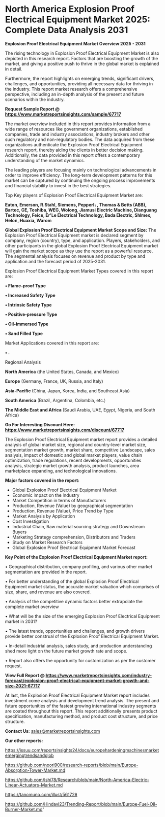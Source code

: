 # North America Explosion Proof Electrical Equipment Market 2025: Complete Data Analysis 2031

<Strong> Explosion Proof Electrical Equipment Market Overview 2025 - 2031</strong>

The rising technology in Explosion Proof Electrical Equipment Market is also depicted in this research report. Factors that are boosting the growth of the market, and giving a positive push to thrive in the global market is explained in detail.

Furthermore, the report highlights on emerging trends, significant drivers, challenges, and opportunities, providing all necessary data for thriving in the industry. This report market research offers a comprehensive perspective, including an in-depth analysis of the present and future scenarios within the industry.

<strong>Request Sample Report @ <a href=https://www.marketreportsinsights.com/sample/67717>https://www.marketreportsinsights.com/sample/67717</a></strong>

The market overview included in this report provides information from a wide range of resources like government organizations, established companies, trade and industry associations, industry brokers and other such regulatory and non-regulatory bodies. The data acquired from these organizations authenticate the Explosion Proof Electrical Equipment research report, thereby aiding the clients in better decision making. Additionally, the data provided in this report offers a contemporary understanding of the market dynamics.

The leading players are focusing mainly on technological advancements in order to improve efficiency. The long-term development patterns for this market can be captured by continuing the ongoing process improvements and financial stability to invest in the best strategies.

Top Key players of Explosion Proof Electrical Equipment Market are:

<strong>Eaton, Emerson, R.Stahl, Siemens, Pepperlᛧ, Thomas & Betts (ABB), Bartec, GE, Toshiba, WEG, Wolong, Jiamusi Electric Machine, Dianguang Technology, Feice, Er&#39;Le Electrical Technology, Bada Electric, Shlmex, Helon, Huaxia, Warom</strong>

<strong><b>Global Explosion Proof Electrical Equipment Market Scope and Size:</b></strong>
The Explosion Proof Electrical Equipment market is declared segment by company, region (country), type, and application. Players, stakeholders, and other participants in the global Explosion Proof Electrical Equipment market will gain the market scope as they use the report as a powerful resource. The segmental analysis focuses on revenue and product by type and application and the forecast period of 2025-2031.

Explosion Proof Electrical Equipment Market Types covered in this report are:

<strong>• Flame-proof Type

• Increased Safety Type

• Intrinsic Safety Type

• Positive-pressure Type

• Oil-immersed Type

• Sand Filled Type</strong>

Market Applications covered in this report are:

<strong>• .</strong> 

Regional Analysis

<strong>North America</strong> (the United States, Canada, and Mexico)

<strong>Europe</strong> (Germany, France, UK, Russia, and Italy)

<strong>Asia-Pacific</strong> (China, Japan, Korea, India, and Southeast Asia)

<strong>South America</strong> (Brazil, Argentina, Colombia, etc.)

<strong>The Middle East and Africa</strong> (Saudi Arabia, UAE, Egypt, Nigeria, and South Africa)

<strong>Go For Interesting Discount Here: <a href=https://www.marketreportsinsights.com/discount/67717>https://www.marketreportsinsights.com/discount/67717</a></strong>

The Explosion Proof Electrical Equipment market report provides a detailed analysis of global market size, regional and country-level market size, segmentation market growth, market share, competitive Landscape, sales analysis, impact of domestic and global market players, value chain optimization, trade regulations, recent developments, opportunities analysis, strategic market growth analysis, product launches, area marketplace expanding, and technological innovations.

<strong><b>Major factors covered in the report:</b></strong>
<ul>
  <li>Global Explosion Proof Electrical Equipment Market </li>
  <li>Economic Impact on the Industry</li>
  <li>Market Competition in terms of Manufacturers</li>
  <li>Production, Revenue (Value) by geographical segmentation</li>
  <li>Production, Revenue (Value), Price Trend by Type</li>
  <li>Market Analysis by Application</li>
  <li>Cost Investigation</li>
  <li>Industrial Chain, Raw material sourcing strategy and Downstream Buyers</li>
  <li>Marketing Strategy comprehension, Distributors and Traders</li>
  <li>Study on Market Research Factors</li>
  <li>Global Explosion Proof Electrical Equipment Market Forecast</li>
</ul>

<strong><b>Key Point of the Explosion Proof Electrical Equipment Market report:</b></strong>

• Geographical distribution, company profiling, and various other market segmentation are provided in the report.

• For better understanding of the global Explosion Proof Electrical Equipment market status, the accurate market valuation which comprises of size, share, and revenue are also covered.

• Analysis of the competitive dynamic factors better extrapolate the complete market overview

• What will be the size of the emerging Explosion Proof Electrical Equipment market in 2031?

• The latest trends, opportunities and challenges, and growth drivers provide better construal of the Explosion Proof Electrical Equipment Market.

• In-detail industrial analysis, sales study, and production understanding shed more light on the future market growth rate and scope.

• Report also offers the opportunity for customization as per the customer request.

<strong><b>View Full Report @ <a href=https://www.marketreportsinsights.com/industry-forecast/explosion-proof-electrical-equipment-market-growth-and-size-2021-67717>https://www.marketreportsinsights.com/industry-forecast/explosion-proof-electrical-equipment-market-growth-and-size-2021-67717</a></b></strong>


At last, the Explosion Proof Electrical Equipment Market report includes investment come analysis and development trend analysis. The present and future opportunities of the fastest growing international industry segments are coated throughout this report. This report additionally presents product specification, manufacturing method, and product cost structure, and price structure.

<strong>Contact Us:</strong>
sales@marketreportsinsights.com

<strong>Our other reports:</strong>

<a href=https://issuu.com/reportsinsights24/docs/europehardeningmachinesmarketemergingtrendsandglob>https://issuu.com/reportsinsights24/docs/europehardeningmachinesmarketemergingtrendsandglob</a>

<a href=https://github.com/noori900/research-reports/blob/main/Europe-Absorption-Tower-Market.md>https://github.com/noori900/research-reports/blob/main/Europe-Absorption-Tower-Market.md</a>

<a href=https://github.com/Ishi78/Research/blob/main/North-America-Electric-Linear-Actuators-Market.md>https://github.com/Ishi78/Research/blob/main/North-America-Electric-Linear-Actuators-Market.md</a>

<a href=https://tanomuno.com/illust/561729>https://tanomuno.com/illust/561729</a>

<a href=https://github.com/Hindavi23/Trending-Report/blob/main/Europe-Fuel-Oil-Burner-Market.md>https://github.com/Hindavi23/Trending-Report/blob/main/Europe-Fuel-Oil-Burner-Market.md</a>"
